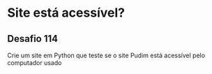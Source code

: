 # Site está acessível?



## Desafio 114

Crie um site em Python que teste se o site Pudim está acessível pelo computador usado